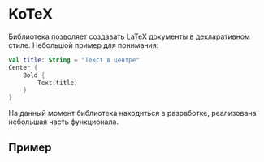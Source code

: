 # KoTeX

Библиотека позволяет создавать LaTeX документы в декларативном стиле. Небольшой пример для понимания:

```kotlin
val title: String = "Текст в центре"
Center {
    Bold {
        Text(title)
    }
}
```

На данный момент библиотека находиться в разработке, реализована небольшая часть функционала.

## Пример
